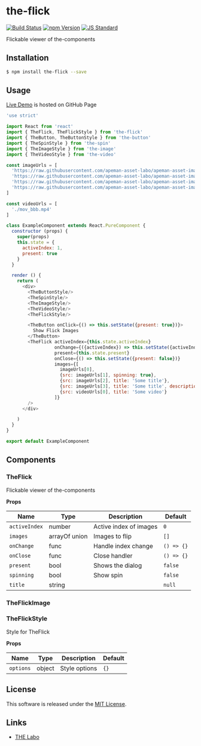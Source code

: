 the-flick
==========

<!---
This file is generated by the-tmpl. Do not update manually.
--->

<!-- Badge Start -->
<a name="badges"></a>

[![Build Status][bd_travis_shield_url]][bd_travis_url]
[![npm Version][bd_npm_shield_url]][bd_npm_url]
[![JS Standard][bd_standard_shield_url]][bd_standard_url]

[bd_repo_url]: https://github.com/the-labo/the-flick
[bd_travis_url]: http://travis-ci.org/the-labo/the-flick
[bd_travis_shield_url]: http://img.shields.io/travis/the-labo/the-flick.svg?style=flat
[bd_travis_com_url]: http://travis-ci.com/the-labo/the-flick
[bd_travis_com_shield_url]: https://api.travis-ci.com/the-labo/the-flick.svg?token=
[bd_license_url]: https://github.com/the-labo/the-flick/blob/master/LICENSE
[bd_npm_url]: http://www.npmjs.org/package/the-flick
[bd_npm_shield_url]: http://img.shields.io/npm/v/the-flick.svg?style=flat
[bd_standard_url]: http://standardjs.com/
[bd_standard_shield_url]: https://img.shields.io/badge/code%20style-standard-brightgreen.svg

<!-- Badge End -->


<!-- Description Start -->
<a name="description"></a>

Flickable viewer of the-components

<!-- Description End -->


<!-- Overview Start -->
<a name="overview"></a>



<!-- Overview End -->


<!-- Sections Start -->
<a name="sections"></a>

<!-- Section from "doc/guides/01.Installation.md.hbs" Start -->

<a name="section-doc-guides-01-installation-md"></a>

Installation
-----

```bash
$ npm install the-flick --save
```


<!-- Section from "doc/guides/01.Installation.md.hbs" End -->

<!-- Section from "doc/guides/02.Usage.md.hbs" Start -->

<a name="section-doc-guides-02-usage-md"></a>

Usage
---------

[Live Demo](https://the-labo.github.io/the-flick/doc/demo/index.html#/) is hosted on GitHub Page

```javascript
'use strict'

import React from 'react'
import { TheFlick, TheFlickStyle } from 'the-flick'
import { TheButton, TheButtonStyle } from 'the-button'
import { TheSpinStyle } from 'the-spin'
import { TheImageStyle } from 'the-image'
import { TheVideoStyle } from 'the-video'

const imageUrls = [
  'https://raw.githubusercontent.com/apeman-asset-labo/apeman-asset-images/master/dist/dummy/01.jpg',
  'https://raw.githubusercontent.com/apeman-asset-labo/apeman-asset-images/master/dist/dummy/02.jpg',
  'https://raw.githubusercontent.com/apeman-asset-labo/apeman-asset-images/master/dist/dummy/03.jpg',
  'https://raw.githubusercontent.com/apeman-asset-labo/apeman-asset-images/master/dist/dummy/04.jpg',
]

const videoUrls = [
  './mov_bbb.mp4'
]

class ExampleComponent extends React.PureComponent {
  constructor (props) {
    super(props)
    this.state = {
      activeIndex: 1,
      present: true
    }
  }

  render () {
    return (
      <div>
        <TheButtonStyle/>
        <TheSpinStyle/>
        <TheImageStyle/>
        <TheVideoStyle/>
        <TheFlickStyle/>

        <TheButton onClick={() => this.setState({present: true})}>
          Show Flick Images
        </TheButton>
        <TheFlick activeIndex={this.state.activeIndex}
                  onChange={({activeIndex}) => this.setState({activeIndex})}
                  present={this.state.present}
                  onClose={() => this.setState({present: false})}
                  images={[
                    imageUrls[0],
                    {src: imageUrls[1], spinning: true},
                    {src: imageUrls[2], title: 'Some title'},
                    {src: imageUrls[3], title: 'Some title', description: 'This is image description'},
                    {src: videoUrls[0], title: 'Some video'}
                  ]}
        />
      </div>

    )
  }
}

export default ExampleComponent

```


<!-- Section from "doc/guides/02.Usage.md.hbs" End -->

<!-- Section from "doc/guides/03.Components.md.hbs" Start -->

<a name="section-doc-guides-03-components-md"></a>

Components
-----------

### TheFlick

Flickable viewer of the-components

**Props**

| Name | Type | Description | Default |
| --- | --- | ---- | ---- |
| `activeIndex` | number  | Active index of images | `0` |
| `images` | arrayOf union | Images to flip | `[]` |
| `onChange` | func  | Handle index change | `() => {}` |
| `onClose` | func  | Close handler | `() => {}` |
| `present` | bool  | Shows the dialog | `false` |
| `spinning` | bool  | Show spin | `false` |
| `title` | string  |  | `null` |

### TheFlickImage




### TheFlickStyle

Style for TheFlick

**Props**

| Name | Type | Description | Default |
| --- | --- | ---- | ---- |
| `options` | object  | Style options | `{}` |



<!-- Section from "doc/guides/03.Components.md.hbs" End -->


<!-- Sections Start -->


<!-- LICENSE Start -->
<a name="license"></a>

License
-------
This software is released under the [MIT License](https://github.com/the-labo/the-flick/blob/master/LICENSE).

<!-- LICENSE End -->


<!-- Links Start -->
<a name="links"></a>

Links
------

+ [THE Labo][the_labo_url]

[the_labo_url]: https://github.com/the-labo

<!-- Links End -->
